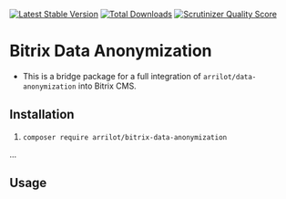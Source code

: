 [![Latest Stable Version](https://poser.pugx.org/arrilot/bitrix-data-anonymization/v/stable.svg)](https://packagist.org/packages/arrilot/bitrix-data-anonymization/)
[![Total Downloads](https://img.shields.io/packagist/dt/arrilot/bitrix-data-anonymization.svg?style=flat)](https://packagist.org/packages/Arrilot/bitrix-data-anonymization)
[![Scrutinizer Quality Score](https://scrutinizer-ci.com/g/arrilot/bitrix-data-anonymization/badges/quality-score.png?b=master)](https://scrutinizer-ci.com/g/arrilot/bitrix-data-anonymization/)

# Bitrix Data Anonymization

* This is a bridge package for a full integration of `arrilot/data-anonymization` into Bitrix CMS.

## Installation

1. ```composer require arrilot/bitrix-data-anonymization```

...

## Usage

